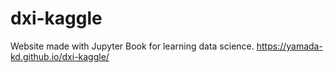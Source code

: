 # dxi-kaggle
Website made with Jupyter Book for learning data science.
https://yamada-kd.github.io/dxi-kaggle/
